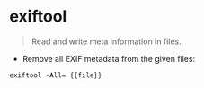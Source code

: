 # exiftool

> Read and write meta information in files.

- Remove all EXIF metadata from the given files:

`exiftool -All= {{file}}`
